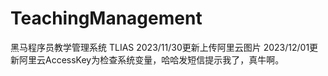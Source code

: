 # TeachingManagement
黑马程序员教学管理系统
TLIAS
2023/11/30更新上传阿里云图片
2023/12/01更新阿里云AccessKey为检查系统变量，哈哈发短信提示我了，真牛啊。
